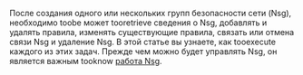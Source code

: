После создания одного или нескольких групп безопасности сети (Nsg), необходимо toobe может tooretrieve сведения о Nsg, добавлять и удалять правила, изменять существующие правила, связать или отмена связи Nsg и удаление Nsg. В этой статье вы узнаете, как tooexecute каждого из этих задач. Прежде чем можно будет управлять Nsg, он является важным tooknow [работа Nsg](../articles/virtual-network/virtual-networks-nsg.md). 

